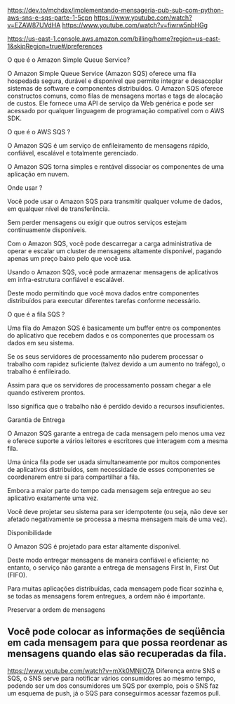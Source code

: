 <https://dev.to/mchdax/implementando-mensageria-pub-sub-com-python-aws-sns-e-sqs-parte-1-5cpn>
<https://www.youtube.com/watch?v=EZAW87UVdHA>
<https://www.youtube.com/watch?v=fiwrw5nbHGg>

https://us-east-1.console.aws.amazon.com/billing/home?region=us-east-1&skipRegion=true#/preferences

O que é o Amazon Simple Queue Service?

O Amazon Simple Queue Service (Amazon SQS) oferece uma fila hospedada segura, durável e disponível que permite integrar e desacoplar sistemas de software e componentes distribuídos. O Amazon SQS oferece constructos comuns, como filas de mensagens mortas e tags de alocação de custos. Ele fornece uma API de serviço da Web genérica e pode ser acessado por qualquer linguagem de programação compatível com o AWS SDK.


O que é o AWS SQS ?

O Amazon SQS é um serviço de enfileiramento de mensagens rápido, confiável, escalável e totalmente gerenciado.

O Amazon SQS torna simples e rentável dissociar os componentes de uma aplicação em nuvem.


Onde usar ?

Você pode usar o Amazon SQS para transmitir qualquer volume de dados, em qualquer nível de transferência.

Sem perder mensagens ou exigir que outros serviços estejam continuamente disponíveis.

Com o Amazon SQS, você pode descarregar a carga administrativa de operar e escalar um cluster de mensagens altamente disponível, pagando apenas um preço baixo pelo que você usa.

Usando o Amazon SQS, você pode armazenar mensagens de aplicativos em infra-estrutura confiável e escalável.

Deste modo permitindo que você mova dados entre componentes distribuídos para executar diferentes tarefas conforme necessário.


O que é a fila SQS ?

Uma fila do Amazon SQS é basicamente um buffer entre os componentes do aplicativo que recebem dados e os componentes que processam os dados em seu sistema.

Se os seus servidores de processamento não puderem processar o trabalho com rapidez suficiente (talvez devido a um aumento no tráfego), o trabalho é enfileirado.

Assim para que os servidores de processamento possam chegar a ele quando estiverem prontos.

Isso significa que o trabalho não é perdido devido a recursos insuficientes.

Garantia de Entrega

O Amazon SQS garante a entrega de cada mensagem pelo menos uma vez e oferece suporte a vários leitores e escritores que interagem com a mesma fila.

Uma única fila pode ser usada simultaneamente por muitos componentes de aplicativos distribuídos, sem necessidade de esses componentes se coordenarem entre si para compartilhar a fila.

Embora a maior parte do tempo cada mensagem seja entregue ao seu aplicativo exatamente uma vez.

Você deve projetar seu sistema para ser idempotente (ou seja, não deve ser afetado negativamente se processa a mesma mensagem mais de uma vez).


Disponibilidade

O Amazon SQS é projetado para estar altamente disponível.

Deste modo entregar mensagens de maneira confiável e eficiente; no entanto, o serviço não garante a entrega de mensagens First In, First Out (FIFO).

Para muitas aplicações distribuídas, cada mensagem pode ficar sozinha e, se todas as mensagens forem entregues, a ordem não é importante.


Preservar a ordem de mensagens

Você pode colocar as informações de seqüência em cada mensagem para que possa reordenar as mensagens quando elas são recuperadas da fila.
----

<https://www.youtube.com/watch?v=mXk0MNjlO7A>
Diferença entre SNS e SQS,
o SNS serve para notificar vários consumidores ao mesmo tempo, podendo ser um dos consumidores um SQS por exemplo, pois o SNS faz um esquema de push, já o SQS para conseguirmos acessar fazemos pull.